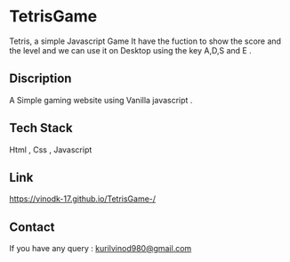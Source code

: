 # TetrisGame
Tetris, a simple Javascript Game
It have the fuction to show the score and the level and we can use it on Desktop using the key A,D,S and E .

## Discription
A Simple gaming website using Vanilla javascript .

## Tech Stack 
Html , Css , Javascript

## Link 
https://vinodk-17.github.io/TetrisGame-/

## Contact 

If you have any query : kurilvinod980@gmail.com
